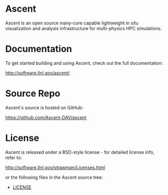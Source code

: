 
Ascent
===========

Ascent is an open source many-core capable lightweight in situ visualization and analysis infrastructure for multi-physics HPC simulations.

Documentation
=================

To get started building and using Ascent, check out the full documentation:

http://software.llnl.gov/ascent/


Source Repo
=================

Ascent's source is hosted on GitHub:

https://github.com/Ascent-DAV/ascent

License
===========

Ascent is released under a BSD-style license - for detailed license info, refer to:

http://software.llnl.gov/strawman/Licenses.html

or the following files in the Ascent source tree:
- [LICENSE](/LICENSE)

